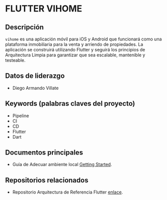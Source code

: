 # FLUTTER VIHOME

## Descripción

`vihome` es una aplicación móvil para iOS y Android que funcionará como una plataforma inmobiliaria para la venta y arriendo de propiedades. La aplicación se construirá utilizando Flutter y seguirá los principios de Arquitectura Limpia para garantizar que sea escalable, mantenible y testeable.

## Datos de liderazgo
* Diego Armando Villate

## Keywords (palabras claves del proyecto)
* Pipeline
* CI
* CD
* Flutter
* Dart

## Documentos principales

* Guía de Adecuar ambiente local [Getting Started](GETTINGSTARTED.md).

## Repositorios relacionados
* Repositorio Arquitectura de Referencia Flutter [enlace](https://github.com/riuk950/vihomeapp).